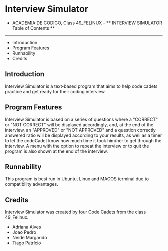 # Interview Simulator

- ACADEMIA DE CODIGO, Class 49_FELINUX -
** INTERVIEW SIMULATOR Table of Contents **
-------------------------------------------

* Introduction
* Program Features
* Runnability
* Credits



Introduction
------------
Interview Simulator is a text-based program that aims to help code cadets practice and get ready for their coding interview.


Program Features
----------------
Interview Simulator is based on a series of questions where a "CORRECT" or "NOT CORRECT" will be displayed accordingly,
and, at the end of the interview, an "APPROVED" or "NOT APPROVED" and a question correctly answered ratio will be displayed according to your results, as well as a
timer to let the codeCadet know how much time it took him/her to get through the interview.
A menu with the option to repeat the interview or to quit the program is also shown at the end of the interview.


Runnability
-----------
This program is best run in Ubuntu, Linux and MACOS terminal due to compatibility advantages.


Credits
-------
Interview Simulator was created by four Code Cadets from the class 49_Felinux.
- Adriana Alves
- Joao Pedro
- Neide Margarido
- Tiago Patrício
